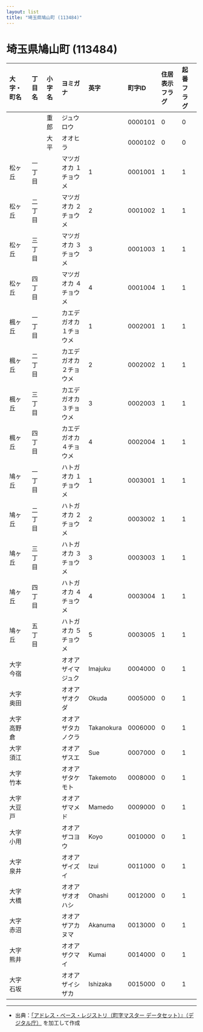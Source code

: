 ```yaml
---
layout: list
title: "埼玉県鳩山町 (113484)"
---
```


# 埼玉県鳩山町 (113484)

| 大字・町名 | 丁目名 | 小字名 | ヨミガナ | 英字 | 町字ID | 住居表示フラグ | 起番フラグ |
|:---|:---|:---|:---|:---|:---|:---|:---|
|  |  | 重郎 |   ジュウロウ |  | 0000101 | 0 | 0 |
|  |  | 大平 |   オオヒラ |  | 0000102 | 0 | 0 |
| 松ヶ丘 | 一丁目 |  | マツガオカ １チョウメ  | 1 | 0001001 | 1 | 1 |
| 松ヶ丘 | 二丁目 |  | マツガオカ ２チョウメ  | 2 | 0001002 | 1 | 1 |
| 松ヶ丘 | 三丁目 |  | マツガオカ ３チョウメ  | 3 | 0001003 | 1 | 1 |
| 松ヶ丘 | 四丁目 |  | マツガオカ ４チョウメ  | 4 | 0001004 | 1 | 1 |
| 楓ヶ丘 | 一丁目 |  | カエデガオカ １チョウメ  | 1 | 0002001 | 1 | 1 |
| 楓ヶ丘 | 二丁目 |  | カエデガオカ ２チョウメ  | 2 | 0002002 | 1 | 1 |
| 楓ヶ丘 | 三丁目 |  | カエデガオカ ３チョウメ  | 3 | 0002003 | 1 | 1 |
| 楓ヶ丘 | 四丁目 |  | カエデガオカ ４チョウメ  | 4 | 0002004 | 1 | 1 |
| 鳩ヶ丘 | 一丁目 |  | ハトガオカ １チョウメ  | 1 | 0003001 | 1 | 1 |
| 鳩ヶ丘 | 二丁目 |  | ハトガオカ ２チョウメ  | 2 | 0003002 | 1 | 1 |
| 鳩ヶ丘 | 三丁目 |  | ハトガオカ ３チョウメ  | 3 | 0003003 | 1 | 1 |
| 鳩ヶ丘 | 四丁目 |  | ハトガオカ ４チョウメ  | 4 | 0003004 | 1 | 1 |
| 鳩ヶ丘 | 五丁目 |  | ハトガオカ ５チョウメ  | 5 | 0003005 | 1 | 1 |
| 大字今宿 |  |  | オオアザイマジュク   | Imajuku | 0004000 | 0 | 1 |
| 大字奥田 |  |  | オオアザオクダ   | Okuda | 0005000 | 0 | 1 |
| 大字高野倉 |  |  | オオアザタカノクラ   | Takanokura | 0006000 | 0 | 1 |
| 大字須江 |  |  | オオアザスエ   | Sue | 0007000 | 0 | 1 |
| 大字竹本 |  |  | オオアザタケモト   | Takemoto | 0008000 | 0 | 1 |
| 大字大豆戸 |  |  | オオアザマメド   | Mamedo | 0009000 | 0 | 1 |
| 大字小用 |  |  | オオアザコヨウ   | Koyo | 0010000 | 0 | 1 |
| 大字泉井 |  |  | オオアザイズイ   | Izui | 0011000 | 0 | 1 |
| 大字大橋 |  |  | オオアザオオハシ   | Ohashi | 0012000 | 0 | 1 |
| 大字赤沼 |  |  | オオアザアカヌマ   | Akanuma | 0013000 | 0 | 1 |
| 大字熊井 |  |  | オオアザクマイ   | Kumai | 0014000 | 0 | 1 |
| 大字石坂 |  |  | オオアザイシザカ   | Ishizaka | 0015000 | 0 | 1 |

---

- 出典：[「アドレス・ベース・レジストリ（町字マスター データセット）』（デジタル庁）](https://www.digital.go.jp/policies/base_registry_address/) を加工して作成